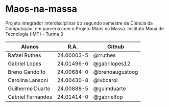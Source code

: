 # Maos-na-massa
Projeto integrador interdisciplinar do segundo semestre de Ciência da Computação, em parceria com o Projeto Mãos na Massa.
Instituto Mauá de Tecnologia (IMT) - Turma 3

| Alunos            | R.A.       | Github             |
| ----------------- | ---------- | ------------------ |
| Rafael Ruthes     | 24.00003-5 | @rruthes           |
| Gabriel Lopes     | 24.01496-6 | @gabrilopes12      |
| Breno Gandolfo    | 24.00684-0 | @brenoaugustoog    |
| Carolina Lansoni  | 24.00430-8 | @lvbcarol          |
| Guilherme Duarte  | 24.00888-5 | @guimduarte        |
| Gabriel Fernandes | 24.01414-0 | @gabrielfop        |
